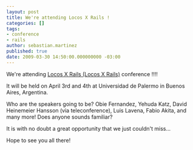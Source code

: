 ```yaml
---
layout: post
title: We're attending Locos X Rails !
categories: []
tags:
- conference
- rails
author: sebastian.martinez
published: true
date: 2009-03-30 14:50:00.000000000 -03:00
---
```

We're attending [Locos X Rails (Locos X Rails)](http://www.locosxrails.com) conference !!!! 

It will be held on April 3rd and 4th at Universidad de Palermo in Buenos Aires, Argentina.

Who are the speakers going to be? Obie Fernandez, Yehuda Katz, David Heinemeier Hansson (via teleconference), Luis Lavena, Fabio Akita, and many more!
Does anyone sounds familiar?

It is with no doubt a great opportunity that we just couldn't miss...

Hope to see you all there!
